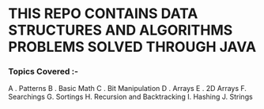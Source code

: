 # THIS REPO CONTAINS DATA STRUCTURES AND ALGORITHMS PROBLEMS SOLVED THROUGH JAVA #

### Topics Covered :- ###
A . Patterns
B . Basic Math
C . Bit Manipulation
D . Arrays
E . 2D Arrays
F. Searchings
G. Sortings
H. Recursion and Backtracking
I. Hashing
J. Strings
   

